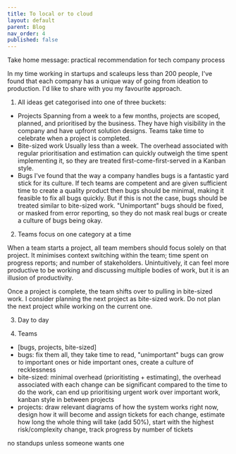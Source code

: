 ```yaml
---
title: To local or to cloud
layout: default
parent: Blog
nav_order: 4
published: false
---
```


Take home message: practical recommendation for tech company process

In my time working in startups and scaleups less than 200 people, I've found that each company has a unique way of going from ideation to production. I'd like to share with you my favourite approach.

1. All ideas get categorised into one of three buckets: 
 - Projects
   Spanning from a week to a few months, projects are scoped, planned, and prioritised by the business. They have high visibility in the company and have upfront solution designs. Teams take time to celebrate when a project is completed.
- Bite-sized work
   Usually less than a week. The overhead associated with regular prioritisation and estimation can quickly outweigh the time spent implementing it, so they are treated first-come-first-served in a Kanban style. 
 - Bugs
   I've found that the way a company handles bugs is a fantastic yard stick for its culture. If tech teams are competent and are given sufficient time to create a quality product then bugs should be minimal, making it feasible to fix all bugs quickly. But if this is not the case, bugs should be treated similar to bite-sized work. "Unimportant" bugs should be fixed, or masked from error reporting, so they do not mask real bugs or create a culture of bugs being okay.
    
2. Teams focus on one category at a time

When a team starts a project, all team members should focus solely on that project. It minimises context switching within the team; time spent on progress reports; and number of stakeholders. Unintuitively, it can feel more productive to be working and discussing multiple bodies of work, but it is an illusion of productivity.

Once a project is complete, the team shifts over to pulling in bite-sized work. I consider planning the next project as bite-sized work. Do not plan the next project while working on the current one.

3. Day to day



2. Teams

- [bugs, projects, bite-sized]
- bugs: fix them all, they take time to read, "unimportant" bugs can grow to important ones or hide important ones, create a culture of recklessness
- bite-sized: minimal overhead (prioritisting + estimating), the overhead associated with each change can be significant compared to the time to do the work, can end up prioritising urgent work over important work, kanban style in between projects
- projects: draw relevant diagrams of how the system works right now, design how it will become and assign tickets for each change, estimate how long the whole thing will take (add 50%), start with the highest risk/complexity change, track progress by number of tickets

no standups unless someone wants one

